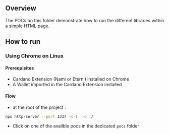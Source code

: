 ## Overview

The POCs on this folder demonstrate how to run the different libraries within a simple HTML page.

## How to run

### Using Chrome on Linux

#### Prerequisites

- Cardano Extension (Nami or Eternl) installed on Chrome
- A Wallet imported in the Cardano Extension installed

#### Flow

- at the root of the project :

```bash
npx http-server --port 1337 -c-1  -o ./
```

- Click on one of the availble pocs in the dedicated `pocs` folder
